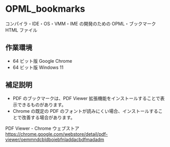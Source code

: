 
# OPML_bookmarks

コンパイラ・IDE・OS・VMM・IME の開発のための OPML・ブックマーク HTML ファイル

## 作業環境

* 64 ビット版 Google Chrome
* 64 ビット版 Windows 11

## 補足説明

* PDF のブックマークは、PDF Viewer 拡張機能をインストールすることで表示できるものがあります。
* Chrome の既定の PDF のフォントが読みにくい場合、インストールすることで改善する場合があります。

PDF Viewer - Chrome ウェブストア  
https://chrome.google.com/webstore/detail/pdf-viewer/oemmndcbldboiebfnladdacbdfmadadm

